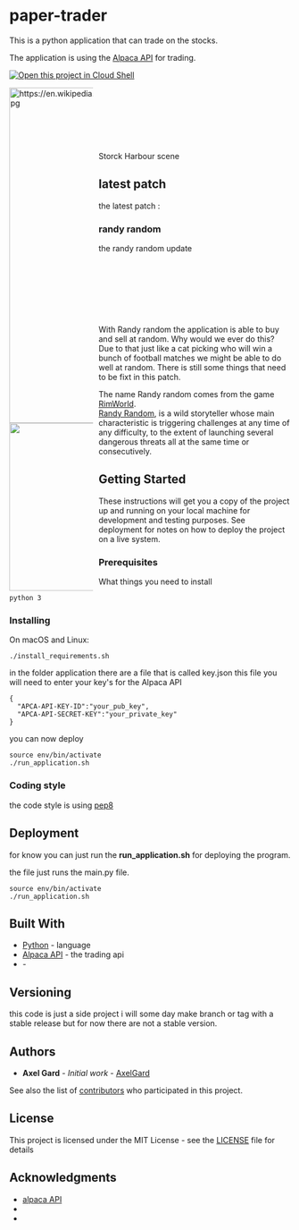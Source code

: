 # paper-trader

This is a python application that can trade on the stocks.

The application is using the [Alpaca API](https://alpaca.markets/) for trading.

[![Open this project in Cloud
Shell](http://gstatic.com/cloudssh/images/open-btn.png)](https://console.cloud.google.com/cloudshell/open?git_repo=https://github.com/AxelGard/paper-trader)

<div style="width:150px; height:100px">
<img src="https://upload.wikimedia.org/wikipedia/commons/c/cf/Storck_Harbour_scene.jpg"
     width="500" height="600" alt="https://en.wikipedia.org/wiki/Trade#/media/File:Storck_Harbour_scene.jpg"
     style="float: left; margin-right: 10px;" />
</div>

Storck Harbour scene


## latest patch

the latest patch :

### randy random

the randy random update

<div style="width:150px; height:100px">
<img src="https://rimworldwiki.com/images/thumb/3/33/Randy.png/250px-Randy.png"
     width="250" height="300" style="float: left; margin-right: 10px;" />
</div>

With Randy random the application is able to buy and sell at random.
Why would we ever do this?
Due to that just like a cat picking who will win a bunch of football matches we might be able to do well at random.
There is still some things that need to be fixt in this patch.

The name Randy random comes from the game [RimWorld](https://store.steampowered.com/app/294100/RimWorld/).<br >
[Randy Random](https://rimworldwiki.com/wiki/Randy_Random), is a wild storyteller whose main characteristic is triggering challenges at any time of any difficulty, to the extent of launching several dangerous threats all at the same time or consecutively.


## Getting Started

These instructions will get you a copy of the project up and running on your local machine for development and testing purposes. See deployment for notes on how to deploy the project on a live system.

### Prerequisites

What things you need to install

```
python 3
```

### Installing

On macOS and Linux:

```
./install_requirements.sh
```

in the folder application there are a file that is called key.json
this file you will need to enter your key's for the Alpaca API

```
{
  "APCA-API-KEY-ID":"your_pub_key",
  "APCA-API-SECRET-KEY":"your_private_key"
}
```

you can now deploy

```
source env/bin/activate
./run_application.sh
```

### Coding style

the code style is using [pep8](https://pep8.org/)

## Deployment

for know you can just run the **run_application.sh** for deploying the program.

the file just runs the main.py file.

```
source env/bin/activate
./run_application.sh
```

## Built With

* [Python](https://www.python.org/) - language
* [Alpaca API](https://alpaca.markets/) - the trading api
* []() -

## Versioning

this code is just a side project i will some day make branch or tag with a stable release but for now there are not a stable version.

## Authors

* **Axel Gard** - *Initial work* - [AxelGard](https://github.com/AxelGard)

See also the list of [contributors](https://github.com/your/project/contributors) who participated in this project.

## License

This project is licensed under the MIT License - see the [LICENSE](LICENSE) file for details

<!-- https://cdn.dribbble.com/users/1186632/screenshots/4153391/camel.jpg -->

## Acknowledgments

* [alpaca API](https://alpaca.markets/)
*
*
